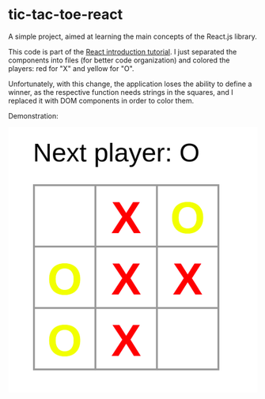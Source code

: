 # tic-tac-toe-react

A simple project, aimed at learning the main concepts of the React.js library.

This code is part of the [React introduction tutorial](https://pt-br.reactjs.org/tutorial/tutorial.html). I just separated the components into files (for better code organization) and colored the players: red for "X" and yellow for "O".

Unfortunately, with this change, the application loses the ability to define a winner, as the respective function needs strings in the squares, and I replaced it with DOM components in order to color them.

Demonstration:

![demonstration](demonstration.png)
